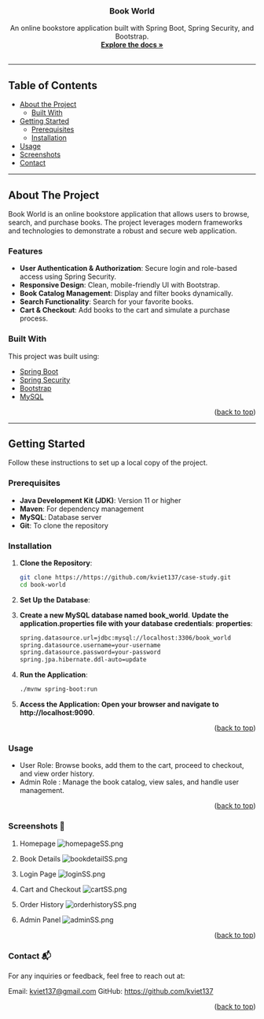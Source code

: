 <a name="readme-top"></a>


<h3 align="center">Book World</h3>

  <p align="center">
    An online bookstore application built with Spring Boot, Spring Security, and Bootstrap.
    <br />
    <a href="https://github.com/kviet137/case-study"><strong>Explore the docs »</strong></a>
    <br />
    <br />

  </p>


---

<!-- TABLE OF CONTENTS -->
## Table of Contents

- [About the Project](#about-the-project)
    - [Built With](#built-with)
- [Getting Started](#getting-started)
    - [Prerequisites](#prerequisites)
    - [Installation](#installation)
- [Usage](#usage)
- [Screenshots](#screenshots-)
- [Contact](#contact-)

---

## About The Project

Book World is an online bookstore application that allows users to browse, search, and purchase books. The project leverages modern frameworks and technologies to demonstrate a robust and secure web application.

### Features

- **User Authentication & Authorization**: Secure login and role-based access using Spring Security.
- **Responsive Design**: Clean, mobile-friendly UI with Bootstrap.
- **Book Catalog Management**: Display and filter books dynamically.
- **Search Functionality**: Search for your favorite books.
- **Cart & Checkout**: Add books to the cart and simulate a purchase process.

### Built With

This project was built using:

- [Spring Boot](https://spring.io/projects/spring-boot)
- [Spring Security](https://spring.io/projects/spring-security)
- [Bootstrap](https://getbootstrap.com/)
- [MySQL](https://www.mysql.com/)


<p align="right">(<a href="#readme-top">back to top</a>)</p>

---

## Getting Started

Follow these instructions to set up a local copy of the project.

### Prerequisites

- **Java Development Kit (JDK)**: Version 11 or higher
- **Maven**: For dependency management
- **MySQL**: Database server
- **Git**: To clone the repository

### Installation

1. **Clone the Repository**:
   ```bash
   git clone https://https://github.com/kviet137/case-study.git
   cd book-world
2. **Set Up the Database**:   
3. **Create a new MySQL database named book_world**.
   **Update the application.properties file with your database credentials**:
   **properties**:
    ````bash
    spring.datasource.url=jdbc:mysql://localhost:3306/book_world
    spring.datasource.username=your-username
    spring.datasource.password=your-password
    spring.jpa.hibernate.ddl-auto=update

4.  **Run the Application**:

    ````bash
    ./mvnw spring-boot:run
5.  **Access the Application: Open your browser and navigate to http://localhost:9090**.

<p align="right">(<a href="#readme-top">back to top</a>)</p>

### Usage
- User Role: Browse books, add them to the cart, proceed to checkout, and view order history.
- Admin Role : Manage the book catalog, view sales, and handle user management.
<p align="right">(<a href="#readme-top">back to top</a>)</p>

### Screenshots 📸
1. Homepage ![homepageSS.png](src%2Fmain%2Fwebapp%2Fpub%2Fscreenshots%2FhomepageSS.png)

2. Book Details ![bookdetailSS.png](src%2Fmain%2Fwebapp%2Fpub%2Fscreenshots%2FbookdetailSS.png)

3. Login Page ![loginSS.png](src%2Fmain%2Fwebapp%2Fpub%2Fscreenshots%2FloginSS.png)

4. Cart and Checkout ![cartSS.png](src%2Fmain%2Fwebapp%2Fpub%2Fscreenshots%2FcartSS.png)

5. Order History ![orderhistorySS.png](src%2Fmain%2Fwebapp%2Fpub%2Fscreenshots%2ForderhistorySS.png)

6. Admin Panel ![adminSS.png](src%2Fmain%2Fwebapp%2Fpub%2Fscreenshots%2FadminSS.png)
<p align="right">(<a href="#readme-top">back to top</a>)</p>

### Contact 📬
For any inquiries or feedback, feel free to reach out at:

Email: kviet137@gmail.com
GitHub: https://github.com/kviet137

<p align="right">(<a href="#readme-top">back to top</a>)</p